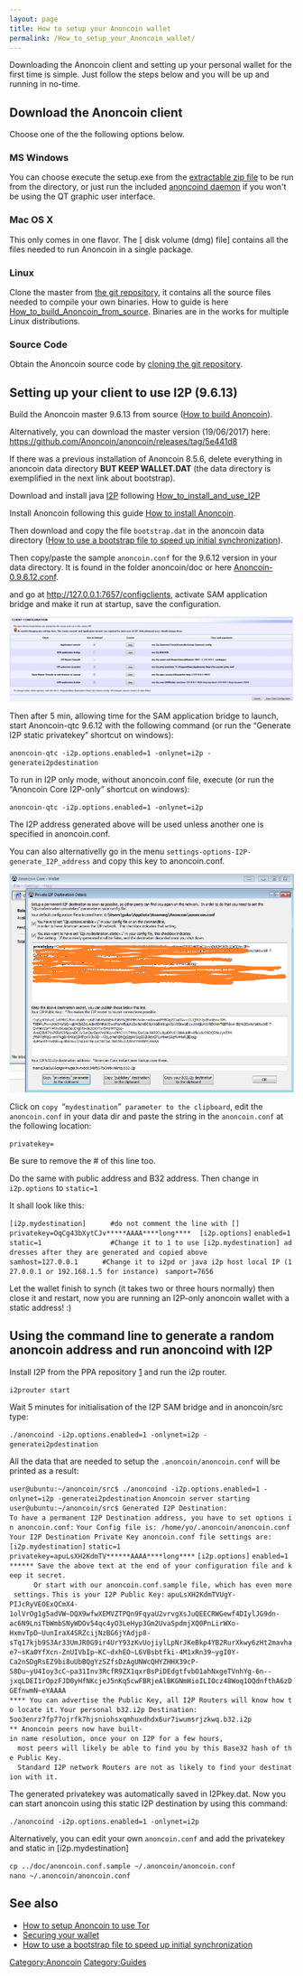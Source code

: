 ```yaml
---
layout: page
title: How to setup your Anoncoin wallet
permalink: /How_to_setup_your_Anoncoin_wallet/
---
```


Downloading the Anoncoin client and setting up your personal wallet for the first time is simple. Just follow the steps below and you will be up and running in no-time.

Download the Anoncoin client
----------------------------

Choose one of the the following options below.

### MS Windows

You can choose execute the setup.exe from the [extractable zip file](https://anoncoin.net/downloads/0.9.6.11/) to be run from the directory, or just run the included [anoncoind daemon](https://anoncoin.net/downloads/0.9.6.11/) if you won't be using the QT graphic user interface.

### Mac OS X

This only comes in one flavor. The \[ disk volume (dmg) file\] contains all the files needed to run Anoncoin in a single package.

### Linux

Clone the master from [the git repository](https://github.com/Anoncoin/anoncoin), it contains all the source files needed to compile your own binaries. How to guide is here [How_to_build_Anoncoin_from_source](/How_to_build_Anoncoin_from_source "wikilink"). Binaries are in the works for multiple Linux distributions.

### Source Code

Obtain the Anoncoin source code by [cloning the git repository](https://github.com/Anoncoin/anoncoin).

Setting up your client to use I2P (9.6.13)
------------------------------------------

Build the Anoncoin master 9.6.13 from source ([How to build Anoncoin](/How_to_build_Anoncoin "wikilink")).

Alternatively, you can download the master version (19/06/2017) here: <https://github.com/Anoncoin/anoncoin/releases/tag/5e441d8>

If there was a previous installation of Anoncoin 8.5.6, delete everything in anoncoin data directory **BUT KEEP WALLET.DAT** (the data directory is exemplified in the next link about bootstrap).

Download and install java [I2P](/I2P "wikilink") following [How_to_install_and_use_I2P](/How_to_install_and_use_I2P "wikilink")

Install Anoncoin following this guide [How to install Anoncoin](/How_to_install_Anoncoin "wikilink").

Then download and copy the file `bootstrap.dat` in the anoncoin data directory ([How to use a bootstrap file to speed up initial synchronization](/How_to_use_a_bootstrap_file_to_speed_up_initial_synchronization "wikilink")).

Then copy/paste the sample `anoncoin.conf` for the 9.6.12 version in your data directory. It is found in the folder anoncoin/doc or here [Anoncoin-0.9.6.12.conf](/Anoncoin-0.9.6.12.conf "wikilink").

and go at <http://127.0.0.1:7657/configclients>, activate SAM application bridge and make it run at startup, save the configuration.

![Image](/img/Configi2p.PNG)

Then after 5 min, allowing time for the SAM application bridge to launch, start Anoncoin-qtc 9.6.12 with the following command (or run the “Generate I2P static privatekey” shortcut on windows):

`anoncoin-qtc -i2p.options.enabled=1 -onlynet=i2p -generatei2pdestination`

To run in I2P only mode, without anoncoin.conf file, execute (or run the “Anoncoin Core I2P-only” shortcut on windows):

`anoncoin-qtc -i2p.options.enabled=1 -onlynet=i2p`

The I2P address generated above will be used unless another one is specified in anoncoin.conf.

You can also alternativelly go in the menu `settings-options-I2P-generate_I2P_address` and copy this key to anoncoin.conf.

![Image](/img/I2pdetail.png)

Click on `copy `“`mydestination`”` parameter to the clipboard`, edit the `anoncoin.conf` in your data dir and paste the string in the `anoncoin.conf` at the following location:

`privatekey=`

Be sure to remove the \# of this line too.

Do the same with public address and B32 address. Then change in `i2p.options` to `static=1`

It shall look like this:

`[i2p.mydestination]      #do not comment the line with []`
`privatekey=OqCg43bXytCJv*****AAAA****long****`
` `
`[i2p.options]`
`enabled=1`
`static=1                 #Change it to 1 to use [i2p.mydestination] addresses after they are generated and copied above `
`samhost=127.0.0.1      #Change it to i2pd or java i2p host local IP (127.0.0.1 or 192.168.1.5 for instance) `
`samport=7656`

Let the wallet finish to synch (it takes two or three hours normally) then close it and restart, now you are running an I2P-only anoncoin wallet with a static address! :)

Using the command line to generate a random anoncoin address and run anoncoind with I2P
---------------------------------------------------------------------------------------

Install I2P from the PPA repository [1](https://geti2p.net/en/download/debian#ubuntu) and run the i2p router.

`i2prouter start`

Wait 5 minutes for initialisation of the I2P SAM bridge and in anoncoin/src type:

`./anoncoind -i2p.options.enabled=1 -onlynet=i2p -generatei2pdestination`

All the data that are needed to setup the `.anoncoin/anoncoin.conf` will be printed as a result:

`user@ubuntu:~/anoncoin/src$ ./anoncoind -i2p.options.enabled=1 -onlynet=i2p -generatei2pdestination`
`Anoncoin server starting`
`user@ubuntu:~/anoncoin/src$ Generated I2P Destination: `
`To have a permanent I2P Destination address, you have to set options in anoncoin.conf:`
`Your Config file is: /home/yo/.anoncoin/anoncoin.conf`
`Your I2P Destination Private Key anoncoin.conf file settings are:`
`[i2p.mydestination]`
`static=1`
`privatekey=apuLsXH2KdmTV******AAAA****long****`
`[i2p.options]`
`enabled=1`
`****** Save the above text at the end of your configuration file and keep it secret.`
`      Or start with our anoncoin.conf.sample file, which has even more settings.`
`This is your I2P Public Key:`
`apuLsXH2KdmTVUgY-PIJcRyVEOExQCmX4-1olVrOg1g5adVW~DQX9wfwXEMVZTPQn9FqyaU2vrvgXsJuQEECRWGewf4DIylJG9dn-ac6N9LniTbWmbSNyWDOv54qc4yO3LeHyp3Gm2UvaSpdmjXQ0PnLirWXo-HxmvTpD~UunIraX4SRZcijNzBG6jYAdjp8-sTq17kjb9S3Ar33UmJR0G9ir4UrY93zKvUojiylLpNrJKeBkp4YB2RurXkwy6zHt2mavhae7~sKa0YfXcn-ZnUIVbIp~KC~dxhEO~L6VBsbtfki-4M1xRn39~ygI0Y-Ca2nSDgRsEZ9bi8uUbBQgYzSZfsDzAgUNWcQHYZHHX39cP-S8Du~yU4Ioy3cC~pa31Inv3RcfR9ZX1qxrBsPiDEdgtfvbO1ahNxgeTVnhYg-6n--jxqLDEI1rOpzFJD0yHfNKcjeJ5nKq5cwFBRjeAlBKGNmHioILIOcz48Woq1OQdnfthA6zDGEfnwmN~eYAAAA`
`**** You can advertise the Public Key, all I2P Routers will know how to locate it.`
`Your personal b32.i2p Destination:`
`5oo3enrz7fp77ojrfk7hjsniohsxqmhuxdhdx6ur7iwumsrjzkwq.b32.i2p`
`** Anoncoin peers now have built-in name resolution, once your on I2P for a few hours,`
`  most peers will likely be able to find you by this Base32 hash of the Public Key.`
`  Standard I2P network Routers are not as likely to find your destination with it.`

The generated privatekey was automatically saved in I2Pkey.dat. Now you can start anoncoin using this static I2P destination by using this command:

`./anoncoind -i2p.options.enabled=1 -onlynet=i2p`

Alternatively, you can edit your own `anoncoin.conf` and add the privatekey and static in \[i2p.mydestination\]

`cp ../doc/anoncoin.conf.sample ~/.anoncoin/anoncoin.conf`
`nano ~/.anoncoin/anoncoin.conf`

See also
--------

-   [How to setup Anoncoin to use Tor](/How_to_setup_Anoncoin_to_use_Tor "wikilink")
-   [Securing your wallet](/Securing_your_wallet "wikilink")
-   [How to use a bootstrap file to speed up initial synchronization](/How_to_use_a_bootstrap_file_to_speed_up_initial_synchronization "wikilink")

[Category:Anoncoin](/Category:Anoncoin "wikilink") [Category:Guides](/Category:Guides "wikilink")